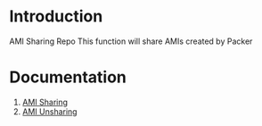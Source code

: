 # Introduction 
AMI Sharing Repo
This function will share AMIs created by Packer

# Documentation
1. [AMI Sharing](/docs/AmiSharing.md)
2. [AMI Unsharing](/docs/AmiUnSharing.md)
